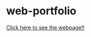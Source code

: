 # web-portfolio

<a href="https://rudy-im.github.io/web-portfolio/">Click here to see the webpage!!</a>
